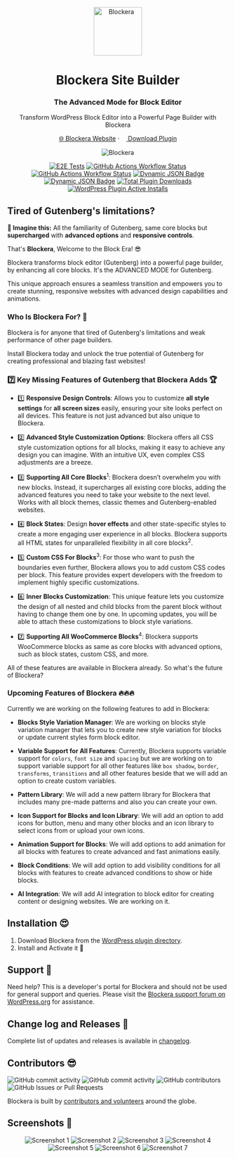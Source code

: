 <p align="center">
<img src="./.wordpress-org/icon-256x256.png" alt="Blockera" width="110">
</p>

<h1 align="center">Blockera Site Builder</h1>
<h3 align="center">The Advanced Mode for Block Editor</h3>

<p align="center">
	Transform WordPress Block Editor into a Powerful Page Builder with Blockera
</p>

<p align="center">
	<a href="https://blockera.ai">🌐 Blockera Website</a> · <a href="https://wordpress.org/plugins/blockera/"><img height="12" width="12" src="https://cdn.simpleicons.org/wordpress" /> Download Plugin</a>
<p>

<p align="center">
<img src="./.wordpress-org/banner-1544x500.jpg" alt="Blockera">
</p>

<p align="center">
<a href="https://github.com/blockeraai/blockera/actions/workflows/cypress-e2e-tests.yml"><img alt="E2E Tests" src="https://img.shields.io/github/actions/workflow/status/blockeraai/blockera/cypress-e2e-tests.yml?style=flat&label=Test / E2E"></a> 
<a href="https://github.com/blockeraai/blockera/actions/workflows/jest-unit-tests.yml"><img alt="GitHub Actions Workflow Status" src="https://img.shields.io/github/actions/workflow/status/blockeraai/blockera/jest-unit-tests.yml?style=flat&label=Test / JS"></a> 
<a href="https://github.com/blockeraai/blockera/actions/workflows/php-unit-tests.yml"><img alt="GitHub Actions Workflow Status" src="https://img.shields.io/github/actions/workflow/status/blockeraai/blockera/php-unit-tests.yml?style=flat&label=Test / PHP"></a> 
<a href="https://github.com/blockeraai/blockera/blob/master/packages/blocks/core/js/wordpress-blocks-list.json"><img alt="Dynamic JSON Badge" src="https://img.shields.io/badge/dynamic/json?url=https%3A%2F%2Fraw.githubusercontent.com%2Fblockeraai%2Fblockera%2Fmaster%2Fpackages%2Fblocks%2Fcore%2Fjs%2Fwordpress-blocks-list.json&query=%24.data%5B%22soft-supported%22%5D&suffix=%20of%2093&logo=wordpress&logoColor=ffffff&label=WordPress%20Supported%20Blocks&labelColor=21759b&color=49c320"></a> 
<a href="https://github.com/blockeraai/blockera/blob/master/packages/blocks/core/js/woocommerce-blocks-list.json"><img alt="Dynamic JSON Badge" src="https://img.shields.io/badge/dynamic/json?url=https%3A%2F%2Fraw.githubusercontent.com%2Fblockeraai%2Fblockera%2Fmaster%2Fpackages%2Fblocks%2Fcore%2Fjs%2Fwoocommerce-blocks-list.json&query=%24.data%5B%22soft-supported%22%5D&suffix=%20of%20131&label=WooCommerce%20Supported%20Blocks&labelColor=7F54B3&color=49c320"></a> 
<a href="https://wordpress.org/plugins/blockera/"><img alt="Total Plugin Downloads" src="https://img.shields.io/wordpress/plugin/dt/blockera?label=Pluign%20Downloads&color=49c320"></a>
<a href="https://wordpress.org/plugins/blockera/"><img alt="WordPress Plugin Active Installs" src="https://img.shields.io/wordpress/plugin/installs/blockera?label=Plugin%20Active%20Installs&color=49c320"></a>
</p>

<h2>Tired of Gutenberg's limitations?</h2>

**🧐 Imagine this:** All the familiarity of Gutenberg, same core blocks but **supercharged** with **advanced options** and **responsive controls**. 

That's **Blockera**, Welcome to the Block Era! 😎

Blockera transforms block editor (Gutenberg) into a powerful page builder, by enhancing all core blocks. It's the ADVANCED MODE for Gutenberg.

This unique approach ensures a seamless transition and empowers you to create stunning, responsive websites with advanced design capabilities and animations.

<h3>Who Is Blockera For? 🎯</h3>

Blockera is for anyone that tired of Gutenberg's limitations and weak performance of other page builders. 

Install Blockera today and unlock the true potential of Gutenberg for creating professional and blazing fast websites!

<h3>7️⃣ Key Missing Features of Gutenberg that Blockera Adds 🏆</h3>

- 1️⃣ **Responsive Design Controls**: Allows you to customize **all style settings** for **all screen sizes** easily, ensuring your site looks perfect on all devices. This feature is not just advanced but also unique to Blockera.

- 2️⃣ **Advanced Style Customization Options**: Blockera offers all CSS style customization options for all blocks, making it easy to achieve any design you can imagine. With an intuitive UX, even complex CSS adjustments are a breeze.

- 3️⃣ **Supporting All Core Blocks**<sup>1</sup>: Blockera doesn’t overwhelm you with new blocks. Instead, it supercharges all existing core blocks, adding the advanced features you need to take your website to the next level. Works with all block themes, classic themes and Gutenberg-enabled websites.

- 4️⃣ **Block States**: Design **hover effects** and other state-specific styles to create a more engaging user experience in all blocks. Blockera supports all HTML states for unparalleled flexibility in all core blocks<sup>2</sup>.

- 5️⃣ **Custom CSS For Blocks**<sup>3</sup>: For those who want to push the boundaries even further, Blockera allows you to add custom CSS codes per block. This feature provides expert developers with the freedom to implement highly specific customizations.

- 6️⃣ **Inner Blocks Customization**: This unique feature lets you customize the design of all nested and child blocks from the parent block without having to change them one by one. In upcoming updates, you will be able to attach these customizations to block style variations.

- 7️⃣ **Supporting All WooCommerce Blocks**<sup>4</sup>: Blockera supports WooCommerce blocks as same as core blocks with advanced options, such as block states, custom CSS, and more.

All of these features are available in Blockera already. So what's the future of Blockera?

<h3>Upcoming Features of Blockera 🔥🔥🔥</h3>

Currently we are working on the following features to add in Blockera:

- **Blocks Style Variation Manager**: We are working on blocks style variation manager that lets you to create new style variation for blocks or update current styles form block editor.

- **Variable Support for All Features**: Currently, Blockera supports variable support for `colors`, `font size` and `spacing` but we are working on to support variable support for all other features like `box shadow`, `border`, `transforms`, `transitions` and all other features beside that we will add an option to create custom variables.

- **Pattern Library**: We will add a new pattern library for Blockera that includes many pre-made patterns and also you can create your own.

- **Icon Support for Blocks and Icon Library**: We will add an option to add icons for button, menu and many other blocks and an icon library to select icons from or upload your own icons.

- **Animation Support for Blocks**: We will add options to add animation for all blocks with features to create advanced and fast animations easily.

- **Block Conditions**: We will add option to add visibility conditions for all blocks with features to create advanced conditions to show or hide blocks.

- **AI Integration**: We will add AI integration to block editor for creating content or designing websites. We are working on it.


## Installation 😍

1. Download Blockera from the [WordPress plugin directory](https://wordpress.org/plugins/blockera/).
2. Install and Activate it 🎉


## Support 👋

Need help? This is a developer's portal for Blockera and should not be used for general support and queries. Please visit the [Blockera support forum on WordPress.org](https://wordpress.org/support/plugin/blockera) for assistance.


## Change log and Releases 📝
Complete list of updates and releases is available in [changelog](https://community.blockera.ai/changelog-9l8hbrv0).


## Contributors 😎
<img alt="GitHub commit activity" src="https://img.shields.io/github/commit-activity/t/blockeraai/blockera?label=Total%20Commits"> <img alt="GitHub commit activity" src="https://img.shields.io/github/commit-activity/m/blockeraai/blockera?label=Monthly%20Commits">
<img alt="GitHub contributors" src="https://img.shields.io/github/contributors-anon/blockeraai/blockera?label=Contributors"> <img alt="GitHub Issues or Pull Requests" src="https://img.shields.io/github/issues/blockeraai/blockera?label=Issues">

Blockera is built by [contributors and volunteers](./.github/CONTRIBUTING.md) around the globe.

## Screenshots 🌇
<p align="center">
<img alt="Screenshot 1" src="./.wordpress-org/screenshot-1.gif">
<img alt="Screenshot 2" src="./.wordpress-org/screenshot-2.jpg">
<img alt="Screenshot 3" src="./.wordpress-org/screenshot-3.jpg">
<img alt="Screenshot 4" src="./.wordpress-org/screenshot-4.jpg">
<img alt="Screenshot 5" src="./.wordpress-org/screenshot-5.jpg">
<img alt="Screenshot 6" src="./.wordpress-org/screenshot-6.jpg">
<img alt="Screenshot 7" src="./.wordpress-org/screenshot-7.jpg">
</p>

